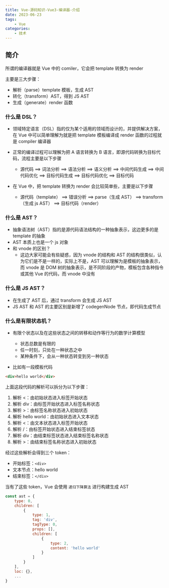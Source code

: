```yaml
---
title: Vue-源码知识-Vue3-编译器-介绍
date: 2023-06-23
tags:
    - Vue
categories:
    - 技术
---
```


## 简介

所谓的编译器就是 Vue 中的 comiler，它会把 template 转换为 render

主要是三大步骤：

-   解析（parse）template 模板，生成 AST
-   转化（transform）AST，得到 JS AST
-   生成（generate）render 函数

### 什么是 DSL？

-   领域特定语言（DSL）指的仅为某个适用的领域而设计的，并提供解决方案，在 Vue 中可以简单理解为就是把 template 模板编译成 render 函数的过程就是 compiler 编译器

-   正常的编译过程可以理解为把 A 语言转换为 B 语言，即源代码转换为目标代码，流程主要是以下步骤

    -   源代码 ==> 词法分析 ==> 语法分析 ==> 语义分析 ==> 中间代码生成 ==> 中间代码优化 ==> 目标代码生成 ==> 目标代码优化 ==> 目标代码

-   在 Vue 中，把 template 转换为 render 会比较简单些，主要是以下步骤

    -   源代码（template） ==> 错误分析 ==> parse（生成 AST） ==> transform（生成 js AST） ==> 目标代码（render）

### 什么是 AST？

-   抽象语法树（AST）指的是源代码语法结构的一种抽象表示，这边更多的是 template 的抽象
-   AST 本质上也是一个 js 对象
-   和 vnode 的区别？
    -   这边大家可能会有些疑惑，因为 vnode 的结构和 AST 的结构很类似，认为它们是不是一样的，实际上不是，AST 可以理解为是模板的抽象表示，而 vnode 是 DOM 树的抽象表示，是不同阶段的产物，模板包含各种指令或其他 Vue 的代码，而 vnode 中没有

### 什么是 JS AST？

-   在生成了 AST 后，通过 transform 会生成 JS AST
-   JS AST 和 AST 的主要区别是新增了 codegenNode 节点，即代码生成节点

### 什么是有限状态机？

-   有限个状态以及在这些状态之间的转移和动作等行为的数学计算模型

    -   状态总数是有限的
    -   任一时刻，只处在一种状态之中
    -   某种条件下，会从一种状态转变到另一种状态

-   比如有一段模板代码

```html
<div>hello world</div>
```

上面这段代码的解析可以拆分为以下步骤：

1.  解析 <：由初始状态进入标签开始状态
2.  解析 div：由标签开始状态进入标签名称状态
3.  解析 >：由标签名称状态进入初始状态
4.  解析 hello world：由初始状态进入文本状态
5.  解析 <：由文本状态进入标签开始状态
6.  解析 /：由标签开始状态进入结束标签状态
7.  解析 div：由结束标签状态进入结束标签名称状态
8.  解析 >：由结束标签名称状态进入初始状态

经过这些解析会得到三个 token：

-   开始标签：`<div>`
-   文本节点：hello world
-   结束标签：`</div>`

当有了这些 token，Vue 会使用 `递归下降算法` 进行构建生成 AST

```js
const ast = {
    type: 0,
    children: [
        {
            type: 1,
            tag: 'div',
            tagType: 0,
            props: [],
            children: [
                {
                    type: 2,
                    content: 'hello world'
                }
            ]
        }
    ],
    loc: {},
    ...
}
```
